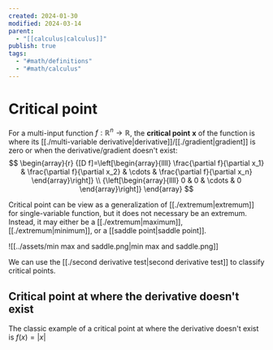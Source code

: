 ```yaml
---
created: 2024-01-30
modified: 2024-03-14
parent:
  - "[[calculus|calculus]]"
publish: true
tags:
  - "#math/definitions"
  - "#math/calculus"
---
```


# Critical point
For a multi-input function $f: \mathbb{R}^n \rightarrow \mathbb{R}$, the **critical point** $\mathbf{x}$ of the function is where its [[./multi-variable derivative|derivative]]/[[./gradient|gradient]] is zero or when the derivative/gradient doesn't exist:
$$
\begin{array}{r}
{[D f]=\left[\begin{array}{llll}
\frac{\partial f}{\partial x_1} & \frac{\partial f}{\partial x_2} & \cdots & \frac{\partial f}{\partial x_n}
\end{array}\right]} \\
{\left[\begin{array}{llll}
0 & 0 & \cdots & 0
\end{array}\right]}
\end{array}
$$

Critical point can be view as a generalization of [[./extremum|extremum]] for single-variable function, but it does not necessary be an extremum. Instead, it may either be a [[./extremum|maximum]], [[./extremum|minimum]], or a [[saddle point|saddle point]].

![[../assets/min max and saddle.png|min max and saddle.png]]

We can use the [[./second derivative test|second derivative test]] to classify critical points.

## Critical point at where the derivative doesn't exist
The classic example of a critical point at where the derivative doesn't exist is $f(x) = |x|$